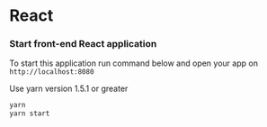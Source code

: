 # React


### Start front-end React application

To start this application run command below and open your app on `http://localhost:8080`

Use yarn version 1.5.1 or greater

```javascript
yarn
yarn start
```



